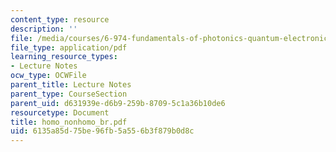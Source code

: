 ```yaml
---
content_type: resource
description: ''
file: /media/courses/6-974-fundamentals-of-photonics-quantum-electronics-spring-2006/6135a85d75be96fb5a556b3f879b0d8c_homo_nonhomo_br.pdf
file_type: application/pdf
learning_resource_types:
- Lecture Notes
ocw_type: OCWFile
parent_title: Lecture Notes
parent_type: CourseSection
parent_uid: d631939e-d6b9-259b-8709-5c1a36b10de6
resourcetype: Document
title: homo_nonhomo_br.pdf
uid: 6135a85d-75be-96fb-5a55-6b3f879b0d8c
---
```

